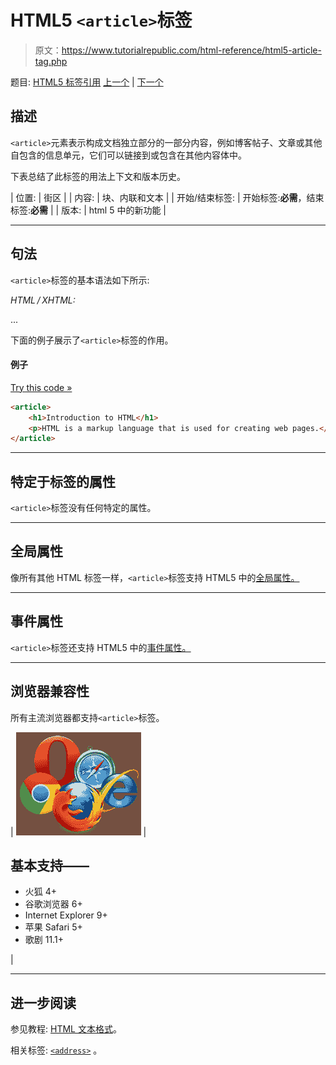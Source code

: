 # HTML5 `<article>`标签

> 原文：<https://www.tutorialrepublic.com/html-reference/html5-article-tag.php>

题目: [HTML5 标签引用](html5-tags.php) [上一个](html-area-tag.php) | [下一个](html5-aside-tag.php)

## 描述

`<article>`元素表示构成文档独立部分的一部分内容，例如博客帖子、文章或其他自包含的信息单元，它们可以链接到或包含在其他内容体中。

下表总结了此标签的用法上下文和版本历史。

| 位置: | 街区 |
| 内容: | 块、内联和文本 |
| 开始/结束标签: | 开始标签:**必需**，结束标签:**必需** |
| 版本: | html 5 中的新功能 |

* * *

## 句法

`<article>`标签的基本语法如下所示:

*HTML / XHTML:* <article> ... </article>

下面的例子展示了`<article>`标签的作用。

#### 例子

[Try this code »](../codelab.php?topic=html5&file=article-tag "Try this code using online Editor")

```html
<article>
    <h1>Introduction to HTML</h1>
    <p>HTML is a markup language that is used for creating web pages.</p>
</article>
```

* * *

## 特定于标签的属性

`<article>`标签没有任何特定的属性。

* * *

## 全局属性

像所有其他 HTML 标签一样，`<article>`标签支持 HTML5 中的[全局属性。](html5-global-attributes.php)

* * *

## 事件属性

`<article>`标签还支持 HTML5 中的[事件属性。](html5-event-attributes.php)

* * *

## 浏览器兼容性

所有主流浏览器都支持`<article>`标签。

| ![Browsers Icon](img/e9331123c77668c1832e541c2fca1002.png) | 

## 基本支持——

*   火狐 4+
*   谷歌浏览器 6+
*   Internet Explorer 9+
*   苹果 Safari 5+
*   歌剧 11.1+

 |

* * *

## 进一步阅读

参见教程: [HTML 文本格式](../html-tutorial/html-text-formatting.php)。

相关标签: [`<address>`](html-address-tag.php) 。